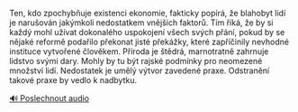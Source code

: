 
Ten, kdo zpochybňuje existenci ekonomie, fakticky popírá, že blahobyt lidí je narušován jakýmkoli nedostatkem vnějších faktorů. Tím říká, že by si každý mohl užívat dokonalého uspokojení všech svých přání, pokud by se nějaké reformě podařilo překonat jisté překážky, které zapříčinily nevhodné instituce vytvořené člověkem. Příroda je štědrá, marnotratně zahrnuje lidstvo svými dary. Mohly by tu být rajské podmínky pro neomezené množství lidí. Nedostatek je umělý výtvor zavedené praxe. Odstranění takové praxe by vedlo k nadbytku.

[🔊 Poslechnout audio](/data/7-paragraphs/audio/chapter_47/para_012-Ten-kdo-zpochybuje-existenci-ekonomie-fakticky.mp3)
